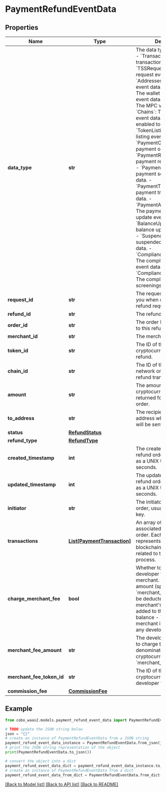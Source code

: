 # PaymentRefundEventData


## Properties

Name | Type | Description | Notes
------------ | ------------- | ------------- | -------------
**data_type** | **str** |  The data type of the event. - &#x60;Transaction&#x60;: The transaction event data. - &#x60;TSSRequest&#x60;: The TSS request event data. - &#x60;Addresses&#x60;: The addresses event data. - &#x60;WalletInfo&#x60;: The wallet information event data. - &#x60;MPCVault&#x60;: The MPC vault event data. - &#x60;Chains&#x60;: The enabled chain event data. - &#x60;Tokens&#x60;: The enabled token event data. - &#x60;TokenListing&#x60;: The token listing event data.        - &#x60;PaymentOrder&#x60;: The payment order event data. - &#x60;PaymentRefund&#x60;: The payment refund event data. - &#x60;PaymentSettlement&#x60;: The payment settlement event data. - &#x60;PaymentTransaction&#x60;: The payment transaction event data. - &#x60;PaymentAddressUpdate&#x60;: The payment address update event data. - &#x60;BalanceUpdateInfo&#x60;: The balance update event data. - &#x60;SuspendedToken&#x60;: The suspended token event data. - &#x60;ComplianceDisposition&#x60;: The compliance disposition event data. - &#x60;ComplianceKytScreenings&#x60;: The compliance KYT screenings event data. | 
**request_id** | **str** | The request ID provided by you when creating the refund request. | [optional] 
**refund_id** | **str** | The refund order ID. | 
**order_id** | **str** | The order ID corresponding to this refund. | [optional] 
**merchant_id** | **str** | The merchant ID. | [optional] 
**token_id** | **str** | The ID of the cryptocurrency used for refund. | 
**chain_id** | **str** | The ID of the blockchain network on which the refund transaction occurs. | 
**amount** | **str** | The amount in cryptocurrency to be returned for this refund order. | 
**to_address** | **str** | The recipient&#39;s wallet address where the refund will be sent. | 
**status** | [**RefundStatus**](RefundStatus.md) |  | 
**refund_type** | [**RefundType**](RefundType.md) |  | [optional] 
**created_timestamp** | **int** | The created time of the refund order, represented as a UNIX timestamp in seconds. | [optional] 
**updated_timestamp** | **int** | The updated time of the refund order, represented as a UNIX timestamp in seconds. | [optional] 
**initiator** | **str** | The initiator of this refund order, usually the user&#39;s API key. | [optional] 
**transactions** | [**List[PaymentTransaction]**](PaymentTransaction.md) | An array of transactions associated with this refund order. Each transaction represents a separate blockchain operation related to the refund process. | [optional] 
**charge_merchant_fee** | **bool** | Whether to charge developer fee to the merchant.  - &#x60;true&#x60;: The fee amount (specified in &#x60;merchant_fee_amount&#x60;) will be deducted from the merchant&#39;s balance and added to the developer&#39;s balance - &#x60;false&#x60;: The merchant is not charged any developer fee.  | [optional] 
**merchant_fee_amount** | **str** | The developer fee amount to charge the merchant, denominated in the cryptocurrency specified by &#x60;merchant_fee_token_id&#x60;. | [optional] 
**merchant_fee_token_id** | **str** | The ID of the cryptocurrency used for the developer fee. | [optional] 
**commission_fee** | [**CommissionFee**](CommissionFee.md) |  | [optional] 

## Example

```python
from cobo_waas2.models.payment_refund_event_data import PaymentRefundEventData

# TODO update the JSON string below
json = "{}"
# create an instance of PaymentRefundEventData from a JSON string
payment_refund_event_data_instance = PaymentRefundEventData.from_json(json)
# print the JSON string representation of the object
print(PaymentRefundEventData.to_json())

# convert the object into a dict
payment_refund_event_data_dict = payment_refund_event_data_instance.to_dict()
# create an instance of PaymentRefundEventData from a dict
payment_refund_event_data_from_dict = PaymentRefundEventData.from_dict(payment_refund_event_data_dict)
```
[[Back to Model list]](../README.md#documentation-for-models) [[Back to API list]](../README.md#documentation-for-api-endpoints) [[Back to README]](../README.md)


